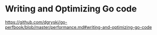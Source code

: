 # Writing and Optimizing Go code

https://github.com/dgryski/go-perfbook/blob/master/performance.md#writing-and-optimizing-go-code

